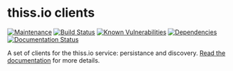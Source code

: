 thiss.io clients
====

[![Maintenance](https://img.shields.io/badge/Maintained%3F-yes-green.svg)](https://GitHub.com/TheIdentitySelector/thiss-jquery-plugin/graphs/commit-activity)
[![Build Status](https://travis-ci.com/TheIdentitySelector/thiss-jquery-plugin.svg?branch=master)](https://travis-ci.com/TheIdentitySelector/thiss-jquery-plugin)
[![Known Vulnerabilities](https://snyk.io/test/github/TheIdentitySelector/thiss-jquery-plugin/badge.svg)](https://snyk.io/test/github/TheIdentitySelector/thiss-jquery-plugin)
[![Dependencies](https://david-dm.org/TheIdentitySelector/thiss-jquery-plugin.svg)](https://david-dm.org/TheIdentitySelector/thiss-jquery-plugin)
[![Documentation Status](https://readthedocs.org/projects/thiss-jquery-plugin/badge/?version=latest)](https://thiss-jquery-plugin.readthedocs.io/en/latest/?badge=latest)


A set of clients for the thiss.io service: persistance and discovery. [Read the documentation](https://thiss-jquery-plugin.readthedocs.io/) for more details.
